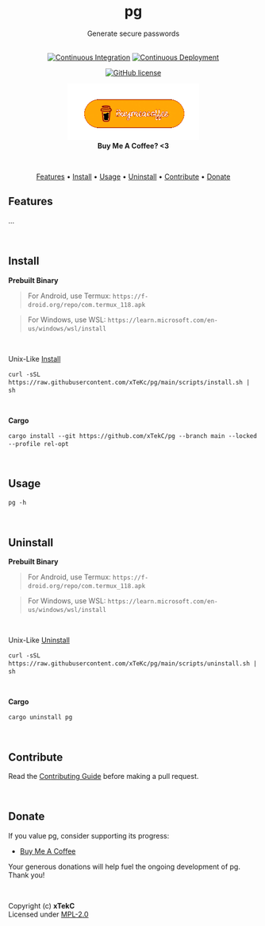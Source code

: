 <div align="center">

# pg
Generate secure passwords

<!-- <a href="https://crates.io/crates/pg/"><img src="https://img.shields.io/crates/v/pg?style=flat&amp;labelColor=032a1a&amp;color=065535&amp;logo=Rust&amp;logoColor=white" alt="Crate Release"></a> -->
<br>
<a href="https://github.com/xTekC/pg/actions?query=workflow%3A%22Continuous+Integration%22"><img src="https://img.shields.io/github/actions/workflow/status/xTekC/pg/ci.yml?branch=main&amp;style=flat&amp;labelColor=032a1a&amp;color=065535&amp;logo=GitHub%20Actions&amp;logoColor=white&amp;label=Build" alt="Continuous Integration"></a>
<a href="https://github.com/xTekC/pg/actions?query=workflow%3A%22Continuous+Deployment%22"><img src="https://img.shields.io/github/actions/workflow/status/xTekC/pg/cd.yml?style=flat&amp;labelColor=032a1a&amp;color=065535&amp;logo=GitHub%20Actions&amp;logoColor=white&amp;label=Release" alt="Continuous Deployment"></a>
<!-- <a href="https://docs.rs/pg/"><img src="https://img.shields.io/docsrs/pg?style=flat&amp;labelColor=032a1a&amp;color=065535&amp;logo=Rust&amp;logoColor=white" alt="Documentation"></a> -->

[![GitHub license](https://img.shields.io/github/license/xTekC/pg.svg?style=flat&labelColor=032a1a&color=065535&logo=GitHub&logoColor=black&label=License)](https://github.com/xTekC/pg/blob/main/LICENSE)

[![Buy Me A Coffee](assets/bmac_orange.gif)](https://www.buymeacoffee.com/xTekC)
<br> **Buy Me A Coffee? <3** 

<!-- [![GitHub Sponsors](https://img.shields.io/badge/Sponsor-GitHub-purple?style=flat&labelColor=grey&color=8a63d2&logo=github&logoColor=white)](https://github.com/sponsors/xTekC) -->
<!-- [![Buy Me A Coffee](https://img.shields.io/badge/Buy%20Me%20A-Coffee-orange?style=flat&labelColor=grey&color=ff813f&logo=buy-me-a-coffee&logoColor=black)](https://www.buymeacoffee.com/xTekC) -->
<!-- [![Ko-fi](https://img.shields.io/badge/Support-Ko--fi-red?style=flat&labelColor=grey&color=f16061&logo=ko-fi&logoColor=white)](https://ko-fi.com/xTekC) -->

<br>

<a href="#features">Features</a> •
<a href="#install">Install</a> •
<a href="#usage">Usage</a> •
<a href="#uninstall">Uninstall</a> •
<a href="#contribute">Contribute</a> •
<a href="#donate">Donate</a>

</div>

## Features
...

<br>

## Install

**Prebuilt Binary**

>For Android, use Termux: `https://f-droid.org/repo/com.termux_118.apk`

>For Windows, use WSL: `https://learn.microsoft.com/en-us/windows/wsl/install`

<br>

Unix-Like [Install](https://github.com/xTeKc/pg/blob/main/scripts/install.sh)<br>

```
curl -sSL https://raw.githubusercontent.com/xTeKc/pg/main/scripts/install.sh | sh
```

<br>

**Cargo**

```
cargo install --git https://github.com/xTekC/pg --branch main --locked --profile rel-opt
```

<br>

## Usage

```
pg -h
```

<br>

## Uninstall

**Prebuilt Binary**

>For Android, use Termux: `https://f-droid.org/repo/com.termux_118.apk`

>For Windows, use WSL: `https://learn.microsoft.com/en-us/windows/wsl/install`

<br>

Unix-Like [Uninstall](https://github.com/xTeKc/pg/blob/main/scripts/uninstall.sh)

```
curl -sSL https://raw.githubusercontent.com/xTeKc/pg/main/scripts/uninstall.sh | sh
```

<br>

**Cargo**

```
cargo uninstall pg
```

<br>

## Contribute
Read the [Contributing Guide](CONTRIBUTING.md) before making a pull request.

<br>

## Donate
If you value pg, consider supporting its progress:

<!-- - [GitHub Sponsors](https://github.com/sponsors/xTekC) -->
- [Buy Me A Coffee](https://www.buymeacoffee.com/xTekC)
<!-- - [Ko-fi](https://ko-fi.com/xTekC) -->

Your generous donations will help fuel the ongoing development of pg. <br>
Thank you!

<br>

Copyright (c) **xTekC** <br>
Licensed under [MPL-2.0](LICENSE)
